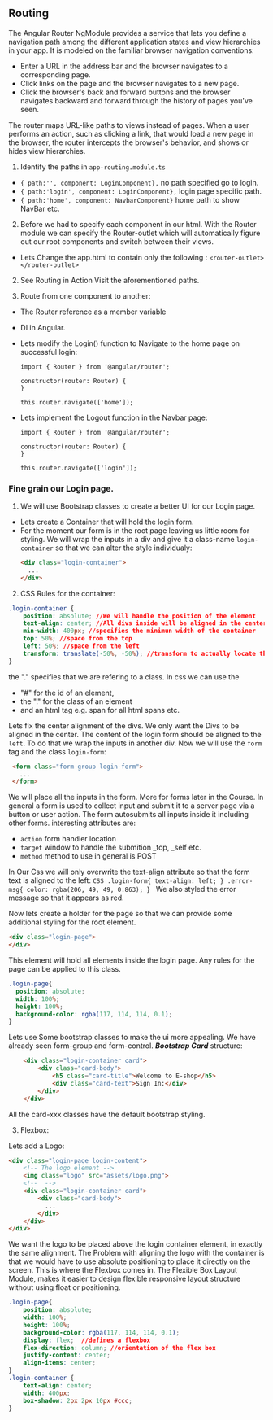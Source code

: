 
## Routing

The Angular Router NgModule provides a service that lets you define a navigation path among the different application states and view hierarchies in your app. It is modeled on the familiar browser navigation conventions:

  - Enter a URL in the address bar and the browser navigates to a corresponding page.
  - Click links on the page and the browser navigates to a new page.
  - Click the browser's back and forward buttons and the browser navigates backward and forward through the history of pages you've seen.

The router maps URL-like paths to views instead of pages. When a user performs an action, such as clicking a link, that would load a new page in the browser, the router intercepts the browser's behavior, and shows or hides view hierarchies.

1. Identify the paths in ```app-routing.module.ts```
  - ```{ path:'', component: LoginComponent},``` no path specified go to login.
  - ```{ path:'login', component: LoginComponent},``` login page specific path.
  - ```{ path:'home', component: NavbarComponent}``` home path to show NavBar etc.

2. Before we had to specify each component in our html. With the Router module we can specify the Router-outlet which will automatically figure out our root components and switch between their views.
  - Lets Change the app.html to contain only the following :
    ```<router-outlet></router-outlet>```

2. See Routing in Action Visit the aforementioned paths.

3. Route from one component to another:
  - The Router reference as a member variable
  - DI in Angular.
  - Lets modify the Login() function to Navigate to the home page on successful login:
    ```TS
    import { Router } from '@angular/router';

    constructor(router: Router) {
    }

    this.router.navigate(['home']);
    ```

  - Lets implement the Logout function in the Navbar page:
    ```TS
    import { Router } from '@angular/router';

    constructor(router: Router) {
    }

    this.router.navigate(['login']);
    ```

### Fine grain our Login page.

1. We will use Bootstrap classes to create a better UI for our Login page.

  - Lets create a Container that will hold the login form.
  - For the moment our form is in the root page leaving us little room for styling. We will wrap the inputs in a div and give it a class-name ```login-container``` so that we can alter the style individualy:
    ```HTML
    <div class="login-container">
      ...
    </div>
    ```
2. CSS Rules for the container:

  ```CSS
  .login-container {
      position: absolute; //We will handle the position of the element
      text-align: center; //All divs inside will be aligned in the center of the div
      min-width: 400px; //specifies the minimun width of the container
      top: 50%; //space from the top
      left: 50%; //space from the left
      transform: translate(-50%, -50%); //transform to actually locate the div in the middle
  }
  ```
the "." specifies that we are refering to a class. In css we can use the
  - "#" for the id of an element,
  - the "." for the class of an element
  - and an html tag e.g. span for all html spans etc.

Lets fix the center alignment of the divs.
We only want the Divs to be aligned in the center. The content of the login form should be aligned to the ```left```.
To do that we wrap the inputs in another div. Now we will use the ```form``` tag and the class ```login-form```:

  ```HTML
   <form class="form-group login-form">
     ...
   </form>
  ```

We will place all the inputs in the form. More for forms later in the Course. In general a form is used to collect input and submit it to a server page via a button or user action. The form autosubmits all inputs inside it including other forms. interesting attributes are:
  - ```action``` form handler location
  - ```target``` window to handle the submition  _top, _self etc.
  - ```method``` method to use in general is POST

In Our Css we will only overwrite the text-align attribute so that the form text is aligned to the left:
    ```CSS
    .login-form{
        text-align: left;
    }
    .error-msg{
        color: rgba(206, 49, 49, 0.863);
    }
    ```
We also styled the error message so that it appears as red.

Now lets create a holder for the page so that we can provide some additional styling for the root element.
  ```HTML
  <div class="login-page">
  </div>
  ```
This element will hold all elements inside the login page. Any rules for the page can be applied to this class.
  ```CSS
  .login-page{
    position: absolute;
    width: 100%;
    height: 100%;
    background-color: rgba(117, 114, 114, 0.1);
  }
  ```

Lets use Some bootstrap classes to make the ui more appealing. We have already seen form-group and form-control.
***Bootstrap Card*** structure:
```HTML
    <div class="login-container card">
        <div class="card-body">
            <h5 class="card-title">Welcome to E-shop</h5>
            <div class="card-text">Sign In:</div>
        </div>
    </div>
```
All the card-xxx classes have the default bootstrap styling.

3. Flexbox:

Lets add a Logo:
```HTML
<div class="login-page login-content">
    <!-- The logo element -->
    <img class="logo" src="assets/logo.png">
    <!--  -->
    <div class="login-container card">
        <div class="card-body">
          ...
        </div>
    </div>
</div>
```
We want the logo to be placed above the login container element, in exactly the same alignment. The Problem with aligning the logo with the container is that we would have to use absolute positioning to place it directly on the screen. This is where the Flexbox comes in. The Flexible Box Layout Module, makes it easier to design flexible responsive layout structure without using float or positioning.

```CSS
.login-page{
    position: absolute;
    width: 100%;
    height: 100%;
    background-color: rgba(117, 114, 114, 0.1);
    display: flex;  //defines a flexbox
    flex-direction: column; //orientation of the flex box
    justify-content: center;
    align-items: center;
}
.login-container {
    text-align: center;
    width: 400px;
    box-shadow: 2px 2px 10px #ccc;
}
```